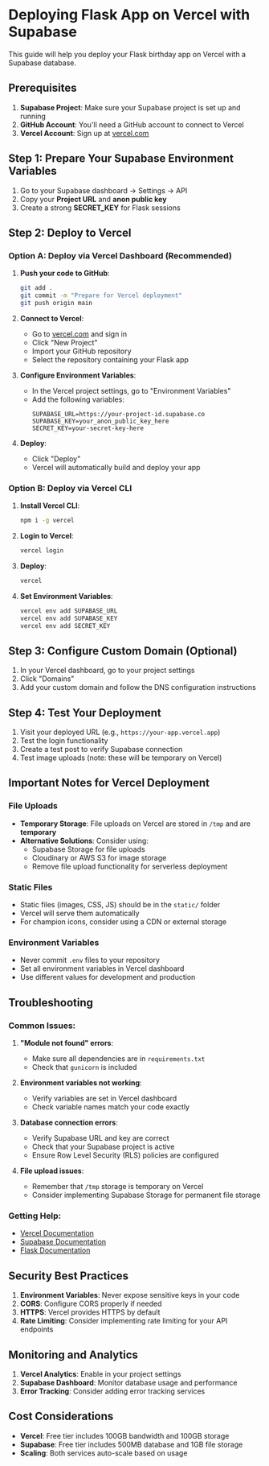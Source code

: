 # Deploying Flask App on Vercel with Supabase

This guide will help you deploy your Flask birthday app on Vercel with a Supabase database.

## Prerequisites

1. **Supabase Project**: Make sure your Supabase project is set up and running
2. **GitHub Account**: You'll need a GitHub account to connect to Vercel
3. **Vercel Account**: Sign up at [vercel.com](https://vercel.com)

## Step 1: Prepare Your Supabase Environment Variables

1. Go to your Supabase dashboard → Settings → API
2. Copy your **Project URL** and **anon public key**
3. Create a strong **SECRET_KEY** for Flask sessions

## Step 2: Deploy to Vercel

### Option A: Deploy via Vercel Dashboard (Recommended)

1. **Push your code to GitHub**:

   ```bash
   git add .
   git commit -m "Prepare for Vercel deployment"
   git push origin main
   ```

2. **Connect to Vercel**:

   - Go to [vercel.com](https://vercel.com) and sign in
   - Click "New Project"
   - Import your GitHub repository
   - Select the repository containing your Flask app

3. **Configure Environment Variables**:

   - In the Vercel project settings, go to "Environment Variables"
   - Add the following variables:
     ```
     SUPABASE_URL=https://your-project-id.supabase.co
     SUPABASE_KEY=your_anon_public_key_here
     SECRET_KEY=your-secret-key-here
     ```

4. **Deploy**:
   - Click "Deploy"
   - Vercel will automatically build and deploy your app

### Option B: Deploy via Vercel CLI

1. **Install Vercel CLI**:

   ```bash
   npm i -g vercel
   ```

2. **Login to Vercel**:

   ```bash
   vercel login
   ```

3. **Deploy**:

   ```bash
   vercel
   ```

4. **Set Environment Variables**:
   ```bash
   vercel env add SUPABASE_URL
   vercel env add SUPABASE_KEY
   vercel env add SECRET_KEY
   ```

## Step 3: Configure Custom Domain (Optional)

1. In your Vercel dashboard, go to your project settings
2. Click "Domains"
3. Add your custom domain and follow the DNS configuration instructions

## Step 4: Test Your Deployment

1. Visit your deployed URL (e.g., `https://your-app.vercel.app`)
2. Test the login functionality
3. Create a test post to verify Supabase connection
4. Test image uploads (note: these will be temporary on Vercel)

## Important Notes for Vercel Deployment

### File Uploads

- **Temporary Storage**: File uploads on Vercel are stored in `/tmp` and are **temporary**
- **Alternative Solutions**: Consider using:
  - Supabase Storage for file uploads
  - Cloudinary or AWS S3 for image storage
  - Remove file upload functionality for serverless deployment

### Static Files

- Static files (images, CSS, JS) should be in the `static/` folder
- Vercel will serve them automatically
- For champion icons, consider using a CDN or external storage

### Environment Variables

- Never commit `.env` files to your repository
- Set all environment variables in Vercel dashboard
- Use different values for development and production

## Troubleshooting

### Common Issues:

1. **"Module not found" errors**:

   - Make sure all dependencies are in `requirements.txt`
   - Check that `gunicorn` is included

2. **Environment variables not working**:

   - Verify variables are set in Vercel dashboard
   - Check variable names match your code exactly

3. **Database connection errors**:

   - Verify Supabase URL and key are correct
   - Check that your Supabase project is active
   - Ensure Row Level Security (RLS) policies are configured

4. **File upload issues**:
   - Remember that `/tmp` storage is temporary on Vercel
   - Consider implementing Supabase Storage for permanent file storage

### Getting Help:

- [Vercel Documentation](https://vercel.com/docs)
- [Supabase Documentation](https://supabase.com/docs)
- [Flask Documentation](https://flask.palletsprojects.com/)

## Security Best Practices

1. **Environment Variables**: Never expose sensitive keys in your code
2. **CORS**: Configure CORS properly if needed
3. **HTTPS**: Vercel provides HTTPS by default
4. **Rate Limiting**: Consider implementing rate limiting for your API endpoints

## Monitoring and Analytics

1. **Vercel Analytics**: Enable in your project settings
2. **Supabase Dashboard**: Monitor database usage and performance
3. **Error Tracking**: Consider adding error tracking services

## Cost Considerations

- **Vercel**: Free tier includes 100GB bandwidth and 100GB storage
- **Supabase**: Free tier includes 500MB database and 1GB file storage
- **Scaling**: Both services auto-scale based on usage
